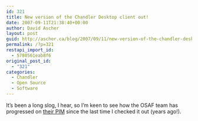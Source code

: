 ```yaml
---
id: 321
title: New version of the Chandler Desktop client out!
date: 2007-09-11T21:38:40+00:00
author: David Ascher
layout: post
guid: http://ascher.ca/blog/2007/09/11/new-version-of-the-chandler-desktop-client-out/
permalink: /?p=321
restapi_import_id:
  - 5780561eab8f6
original_post_id:
  - "321"
categories:
  - Chandler
  - Open Source
  - Software
---
```

It&#8217;s been a long slog, I hear, so I&#8217;m keen to see how the OSAF team has progressed on [their PIM](http://chandlerproject.org/Projects/DownloadChandlerDesktop) since the last time I checked it out (years ago!).